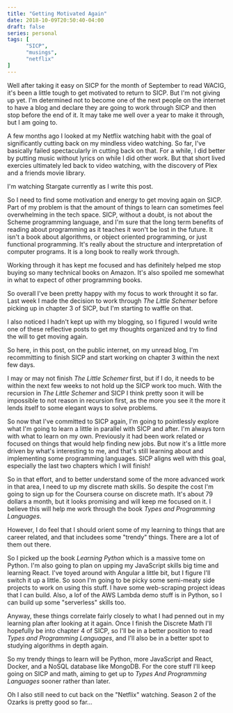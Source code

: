 ```yaml
---
title: "Getting Motivated Again"
date: 2018-10-09T20:50:40-04:00
draft: false
series: personal
tags: [
      "SICP",
      "musings",
      "netflix"
]      
---
```


Well after taking it easy on SICP for the month of September to read
WACIG, it's been a little tough to get motivated to return to SICP.
But I'm not giving up yet.  I'm determined not to become one of the
next people on the internet to have a blog and declare they are going
to work through SICP and then stop before the end of it.  It may take
me well over a year to make it through, but I am going to.

A few months ago I looked at my Netflix watching habit with the goal
of significantly cutting back on my mindless video watching.  So far,
I've basically failed spectacularly in cutting back on that.  For a
while, I did better by putting music without lyrics on while I did
other work.  But that short lived exercies ultimately led back to
video watching, with the discovery of Plex and a friends movie
library.

I'm watching Stargate currently as I write this post.

So I need to find some motivation and energy to get moving again on
SICP.  Part of my problem is that the amount of things to learn can
sometimes feel overwhelming in the tech space.  SICP, without a doubt,
is not about the Scheme programming language, and I'm sure that the
long term benefits of reading about programming as it teaches it won't
be lost in the future.  It isn't a book about algorithms, or object
oriented programming, or just functional programming.  It's really
about the structure and interpretation of computer programs.  It is a
long book to really work through.

Working through it has kept me focused and has definitely helped me
stop buying so many technical books on Amazon.  It's also spoiled me
somewhat in what to expect of other programming books.

So overall I've been pretty happy with my focus to work throught it so
far.  Last week I made the decision to work through *The Little
Schemer* before picking up in chapter 3 of SICP, but I'm starting to
waffle on that.

I also noticed I hadn't kept up with my blogging, so I figured I would
write one of these reflective posts to get my thoughts organized and
try to find the will to get moving again.

So here, in this post, on the public internet, on my unread blog, I'm
recommitting to finish SICP and start working on chapter 3 within the
next few days.

I may or may not finish *The Little Schemer* first, but if I do, it
needs to be within the next few weeks to not hold up the SICP work too
much.  With the recursion in *The Little Schemer* and SICP I think
pretty soon it will be impossible to not reason in recursion first, as
the more you see it the more it lends itself to some elegant ways to
solve problems.

So now that I've committed to SICP again, I'm going to pointlessly
explore what I'm going to learn a little in parallel with SICP and
after.  I'm always torn with what to learn on my own.  Previously it
had been work related or focused on things that would help finding new
jobs.  But now it's a little more driven by what's interesting to me,
and that's still learning about and implementing some programming
languages.  SICP aligns well with this goal, especially the last two
chapters which I will finish!

So in that effort, and to better understand some of the more advanced
work in that area, I need to up my discrete math skills.  So despite
the cost I'm going to sign up for the Coursera course on discrete
math.  It's about 79 dollars a month, but it looks promising and will
keep me focused on it.  I believe this will help me work through the
book *Types and Programming Languages*.

However, I do feel that I should orient some of my learning to things
that are career related, and that includees some "trendy" things.
There are a lot of them out there.

So I picked up the book *Learning Python* which is a massive tome on
Python.  I'm also going to plan on upping my JavaScript skills big
time and learning React.  I've toyed around with Angular a little bit,
but I figure I'll switch it up a little.  So soon I'm going to be
picky some semi-meaty side projects to work on using this stuff.  I
have some web-scraping project ideas that I can build.  Also, a lof of
the AWS Lambda demo stuff is in Python, so I can build up some
"serverless" skills too.

Anyway, these things correlate fairly closely to what I had penned out
in my learning plan after looking at it again.  Once I finish the
Discrete Math I'll hopefully be into chapter 4 of SICP, so I'll be in
a better position to read *Types and Programming Languages*, and I'll
also be in a better spot to studying algorithms in depth again.

So my trendy things to learn will be Python, more JavaScript and
React, Docker, and a NoSQL database like MongoDB.  For the core stuff
I'll keep going on SICP and math, aiming to get up to *Types And
Programming Languages* sooner rather than later.

Oh I also still need to cut back on the "Netflix" watching.  Season 2
of the Ozarks is pretty good so far...

